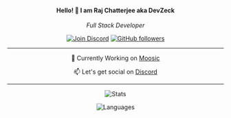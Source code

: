 <div align="center">

<h4>Hello! 👋 I am Raj Chatterjee aka DevZeck</h4>
<p><em>Full Stack Developer</em></p>

[![Join Discord](https://img.shields.io/twitter/follow/adityatripathid?label=Follow)](https://discord.gg/dnQjVWhdQT)
[![GitHub followers](https://img.shields.io/github/followers/DevZeck?label=Follow&style=social)](https://github.com/DevZeck)

----
🔭 Currently Working on [Moosic](https://top.gg/bot/785573325396639744)

📫 Let's get social on [Discord](https://discord.gg/dnQjVWhdQT)

----

![Stats](https://github-readme-stats.vercel.app/api?username=DevZeck&count_private=true&show_icons=true&theme=dracula)

![Languages](https://github-readme-stats.vercel.app/api/top-langs/?username=DevZeck&layout=compact&count_private=true&theme=dracula)
</div>
